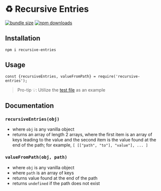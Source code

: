 # ♻ Recursive Entries

[![bundle size](https://img.shields.io/bundlephobia/min/recursive-entries.svg)][npmpkg]
[![npm downloads](https://img.shields.io/npm/dt/recursive-entries.svg)][npmpkg]

## Installation
`npm i recursive-entries`

## Usage
`const {recursiveEntries, valueFromPath} = require('recursive-entries');`
> Pro-tip 💡: Utilize the [test file](test.js) as an example

## Documentation
### `recursiveEntries(obj)`
* where `obj` is any vanilla object
* returns an array of length 2 arrays, where the first item is an array of keys leading to the value and the second item is the value found at the end of the path; for example, `[ [["path", "to"], "value"], ... ]`
### `valueFromPath(obj, path)`
* where `obj` is any vanilla object
* where `path` is an array of keys
* returns value found at the end of the path
* returns `undefined` if the path does not exist

[npmpkg]: https://www.npmjs.com/package/recursive-entries

